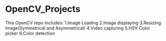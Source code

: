 # OpenCV_Projects
This OpenCV repo includes: 1.Image Loading 2.Image displaying 3.Resizing image(Symmetrical and Asymmetrical) 4.Video capturing 5.HSV Color picker 6.Color detection
